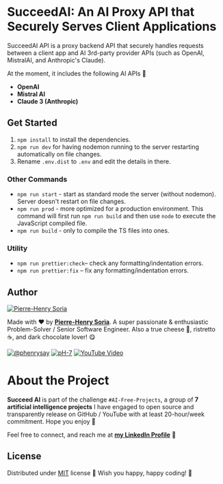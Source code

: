 # SucceedAI: An AI Proxy API that Securely Serves Client Applications

SucceedAI API is a proxy backend API that securely handles requests between a client app and AI 3rd-party provider APIs (such as OpenAI, MistralAI, and Anthropic's Claude).


At the moment, it includes the following AI APIs 🚀

- **OpenAI**
- **Mistral AI**
- **Claude 3 (Anthropic)**


## Get Started

1. `npm install` to install the dependencies.
2. `npm run dev` for having nodemon running to the server restarting automatically on file changes.
3. Rename `.env.dist` to `.env` and edit the details in there.


### Other Commands

- `npm run start` - start as standard mode the server (without nodemon). Server doesn't restart on file changes.
- `npm run prod` - more optimized for a production environment. This command will first run `npm run build` and then use `node` to execute the JavaScript compiled file.
- `npm run build` - only to compile the TS files into ones.


### Utility

- `npm run prettier:check`– check any formatting/indentation errors.
- `npm run prettier:fix` – fix any formatting/indentation errors.


## Author

[![Pierre-Henry Soria](https://avatars0.githubusercontent.com/u/1325411?s=200)](https://ph7.me "Pierre-Henry Soria, Software Developer")

Made with ❤️ by **[Pierre-Henry Soria](https://pierrehenry.be)**. A super passionate & enthusiastic Problem-Solver / Senior Software Engineer. Also a true cheese 🧀, ristretto ☕️, and dark chocolate lover! 😋

[![@phenrysay](https://img.shields.io/badge/x-000000?style=for-the-badge&logo=x)](https://x.com/phenrysay "Follow Me on X")  [![pH-7](https://img.shields.io/badge/GitHub-100000?style=for-the-badge&logo=github&logoColor=white)](https://github.com/pH-7 "My GitHub")  [![YouTube Video](https://img.shields.io/badge/YouTube-FF0000?style=for-the-badge&logo=youtube&logoColor=white)](https://youtu.be/cWBuZ4DXGK4 "YouTube SucceedAI Video")


# About the Project

**Succeed AI** is part of the challenge `#AI-Free-Projects`, a group of **7 artificial intelligence projects** I have engaged to open source and transparently release on GitHub / YouTube with at least 20-hour/week commitment. Hope you enjoy 🤗

Feel free to connect, and reach me at **[my LinkedIn Profile](https://www.linkedin.com/in/ph7enry/)** 🚀


## License

Distributed under [MIT](https://opensource.org/license/mit) license 🎉 Wish you happy, happy coding! 🤠

